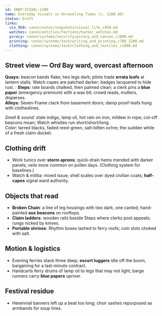 ```yaml
---
id: SNAP:VISUAL-1200
name: Everyday Visuals in Unraveling Times (c. 1200 AO)
status: Draft
links:
  vis_950: canon/notes/snapshots/visual_life_c950.md
  watches: canon/entities/factions/harbor_watches.md
  piracy: canon/systems/security/piracy_and_navies_c1800.md
  printing: canon/systems/tech/writing_and_printing_c700_1200.md
  clothing: canon/systems/tech/clothing_and_textiles_c1800.md
---
```


## Street view — Ord Bay ward, overcast afternoon
**Quays:** beacon bands flake; two legs dark; pilots trade **errata leafs** at lantern stalls. Watch capes are patched darker; badges lacquered to hide rust. :
**Steps:** rate boards chalked, then palmed clean; a clerk pins a **blue paper** (emergency premium) with a wax bit; crowd reads, mutters, disperses.  
**Alleys:** Seven-Frame clack from basement doors; damp proof-leafs hung with clotheslines. 

_Smell & sound:_ stale indigo, lamp oil, hot rain on iron, mildew in rope; cut-off beacons moan; Watch whistles run short/short/long.  
_Color:_ tarred blacks, faded reed-green, salt-bitten ochre; the sudden white of a fresh claim docket.

## Clothing drift
- Work tunics over **storm aprons**; quick-drain hems mended with darker panels; veils more common on pollen days. (Clothing system for baselines.)
- Watch & militia: mixed issue; shell scales over dyed civilian coats; **half-capes** signal ward authority. 

## Objects that read
- **Broken Chain**: a line of leg housings with two dark, one canted; hand-painted **aux beacons** on rooftops.  
- **Claim ladders**: wooden rails beside Steps where clerks post appeals; rungs nicked by knives.  
- **Portable shrines**: Rhythm boxes lashed to ferry roofs; coin slots choked with salt.

## Motion & logistics
- Evening ferries stack three deep; **escort luggers** idle off the boom, bargaining for a last-minute contract.  
- Handcarts ferry drums of lamp oil to legs that may not light; barge runners carry **blue papers** upriver.

## Festival residue
- Hexennial banners left up a beat too long; choir sashes repurposed as armbands for soup lines.
